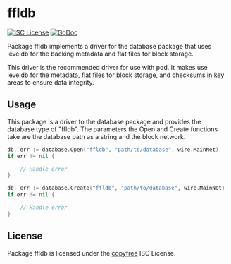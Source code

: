 # ffldb

[![ISC License](http://img.shields.io/badge/license-ISC-blue.svg)](http://copyfree.org)
[![GoDoc](https://godoc.org/git.parallelcoin.io/dev/pod/database/ffldb?status.png)](http://godoc.org/git.parallelcoin.io/dev/pod/database/ffldb)

Package ffldb implements a driver for the database package that uses leveldb for the backing metadata and flat files for block storage.

This driver is the recommended driver for use with pod. It makes use leveldb for the metadata, flat files for block storage, and checksums in key areas to
ensure data integrity.

## Usage

This package is a driver to the database package and provides the database type of "ffldb". The parameters the Open and Create functions take are the database path as a string and the block network.

```Go
db, err := database.Open("ffldb", "path/to/database", wire.MainNet)
if err != nil {

	// Handle error
}
```

```Go
db, err := database.Create("ffldb", "path/to/database", wire.MainNet)
if err != nil {

	// Handle error
}
```

## License

Package ffldb is licensed under the [copyfree](http://copyfree.org) ISC License.
